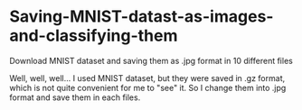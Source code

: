 # Saving-MNIST-datast-as-images-and-classifying-them

Download MNIST dataset and saving them as .jpg format in 10 different files

Well, well, well... I used MNIST dataset, but they were saved in .gz format, which is not quite convenient for me to "see" it.
So I change them into .jpg format and save them in each files.


